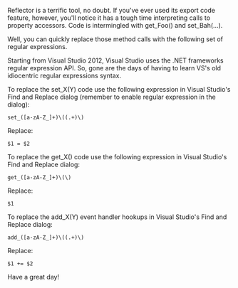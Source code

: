 Reflector is a terrific tool, no doubt. If you've ever used its export code feature, however, 
you'll notice it has a tough time interpreting calls to property accessors. Code is intermingled with get_Foo() and set_Bah(...).

Well, you can quickly replace those method calls with the following set of regular expressions.

Starting from Visual Studio 2012, Visual Studio uses the .NET frameworks regular expression API. 
So, gone are the days of having to learn VS's old idiocentric regular expressions syntax.

To replace the set_X(Y) code use the following expression in Visual Studio's Find and Replace dialog (remember to enable regular expression in the dialog):

```
set_([a-zA-Z_]+)\((.+)\)
```

Replace:

```
$1 = $2
```
 

To replace the get_X() code use the following expression in Visual Studio's Find and Replace dialog:

```
get_([a-zA-Z_]+)\(\)
```

Replace:

```
$1
```

To replace the add_X(Y) event handler hookups in Visual Studio's Find and Replace dialog:

```
add_([a-zA-Z_]+)\((.+)\)
```

Replace:

```
$1 += $2
```

Have a great day!